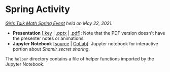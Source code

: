 # Spring Activity
*[Girls Talk Math Spring Event](GTMSpring2021Program.pdf) held on May 22, 2021.*

- **Presentation** [[.key](presentation/secret-sharing.key) | [.pptx](presentation/secret-sharing.pptx) | [.pdf](presentation/secret-sharing.pdf)]: Note that the PDF version doesn't have the presenter notes or animations.
- **Jupyter Notebook** [[source](ShamirSS.ipynb) | [CoLab](https://colab.research.google.com/drive/18NxRFaAb3H65EaUUPwlHN7pQFXYvsy6n?usp=sharing)]: Jupyter notebook for interactive portion about *Shamir secret sharing*.

The `helper` directory contains a file of helper functions imported by the Jupyter Notebook.
